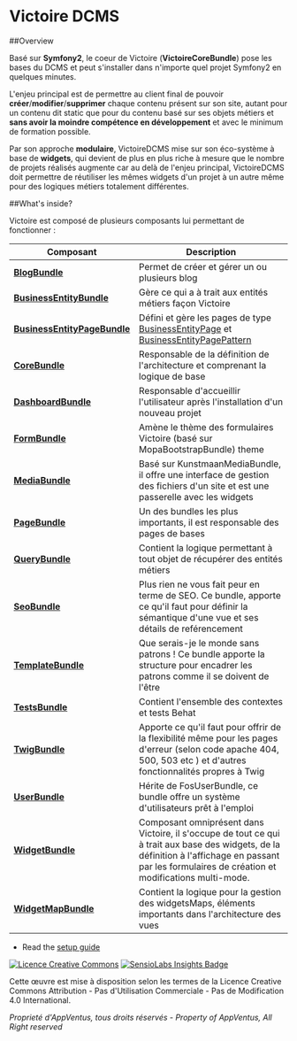 # Victoire DCMS

##Overview

Basé sur **Symfony2**, le coeur de Victoire (**VictoireCoreBundle**) pose les bases du DCMS et peut s'installer dans n'importe quel projet Symfony2 en quelques minutes.

L'enjeu principal est de permettre au client final de pouvoir **créer**/**modifier**/**supprimer** chaque contenu présent sur son site, autant pour un contenu dit static que pour du contenu basé sur ses objets métiers et **sans avoir la moindre compétence en développement** et avec le minimum de formation possible.

Par son approche **modulaire**, VictoireDCMS mise sur son éco-système à base de **widgets**, qui devient de plus en plus riche à mesure que le nombre de projets réalisés augmente car au delà de l'enjeu principal, VictoireDCMS doit permettre de réutiliser les mêmes widgets d'un projet à un autre même pour des logiques métiers totalement différentes.



##What's inside?

Victoire est composé de plusieurs composants lui permettant de fonctionner :

| Composant                         | Description |
| --                                | -- |
| [**BlogBundle**][2]               | Permet de créer et gérer un ou plusieurs blog |
| [**BusinessEntityBundle**][3]     | Gère ce qui a à trait aux entités métiers façon Victoire |
| [**BusinessEntityPageBundle**][4] | Défini et gère les pages de type [BusinessEntityPage][18] et [BusinessEntityPagePattern][19]  |
| [**CoreBundle**][1]               | Responsable de la définition de l'architecture et comprenant la logique de base |
| [**DashboardBundle**][5]          | Responsable d'accueillir l'utilisateur après l'installation d'un nouveau projet |
| [**FormBundle**][6]               | Amène le thème des formulaires Victoire (basé sur MopaBootstrapBundle) theme |
| [**MediaBundle**][7]              | Basé sur KunstmaanMediaBundle, il offre une interface de gestion des fichiers d'un site et est une passerelle avec les widgets |
| [**PageBundle**][8]               | Un des bundles les plus importants, il est responsable des pages de bases  |
| [**QueryBundle**][9]              | Contient la logique permettant à tout objet de récupérer des entités métiers |
| [**SeoBundle**][10]               | Plus rien ne vous fait peur en terme de SEO. Ce bundle, apporte ce qu'il faut pour définir la sémantique d'une vue et ses détails de reférencement |
| [**TemplateBundle**][11]          | Que serais-je le monde sans patrons ! Ce bundle apporte la structure pour encadrer les patrons comme il se doivent de l'être |
| [**TestsBundle**][12]             | Contient l'ensemble des contextes et tests Behat |
| [**TwigBundle**][13]              | Apporte ce qu'il faut pour offrir de la flexibilité même pour les pages d'erreur (selon code apache 404, 500, 503 etc ) et d'autres fonctionnalités propres à Twig |
| [**UserBundle**][14]              | Hérite de FosUserBundle, ce bundle offre un système d'utilisateurs prêt à l'emploi |
| [**WidgetBundle**][15]            | Composant omniprésent dans Victoire, il s'occupe de tout ce qui à trait aux base des widgets, de la définition à l'affichage en passant par les formulaires de création et modifications multi-mode. |
| [**WidgetMapBundle**][16]         | Contient la logique pour la gestion des widgetsMaps, éléments importants dans l'architecture des vues |


* Read the [setup guide](http://github.com/victoire/victoire//blob/master/setup.md)

[![Licence Creative Commons](http://i.creativecommons.org/l/by-nc-nd/4.0/88x31.png)](http://creativecommons.org/licenses/by-nc-nd/4.0/)
[![SensioLabs Insights Badge](https://insight.sensiolabs.com/projects/067bfdfc-d517-4537-8ce4-e8b5008bfff0/small.png)](https://insight.sensiolabs.com/projects/067bfdfc-d517-4537-8ce4-e8b5008bfff0)


Cette œuvre est mise à disposition selon les termes de la Licence Creative Commons Attribution - Pas d'Utilisation Commerciale - Pas de Modification 4.0 International.

*Proprieté d'AppVentus, tous droits réservés - Property of AppVentus, All Right reserved*


[1]:  http://github.com/victoire/victoire//blob/master/Bundle/CoreBundle/README.md
[2]:  http://github.com/victoire/victoire//blob/master/Bundle/BlogBundle/README.md
[3]:  http://github.com/victoire/victoire//blob/master/Bundle/BusinessEntityBundle/README.md
[4]:  http://github.com/victoire/victoire//blob/master/Bundle/BusinessEntityPageBundle/README.md
[5]:  http://github.com/victoire/victoire//blob/master/Bundle/DashboardBundle/README.md
[6]:  http://github.com/victoire/victoire//blob/master/Bundle/FormBundle/README.md
[7]:  http://github.com/victoire/victoire//blob/master/Bundle/MediaBundle/README.md
[8]:  http://github.com/victoire/victoire//blob/master/Bundle/PageBundle/README.md
[9]:  http://github.com/victoire/victoire//blob/master/Bundle/QueryBundle/README.md
[10]: http://github.com/victoire/victoire//blob/master/Bundle/SeoBundle/README.md
[11]: http://github.com/victoire/victoire//blob/master/Bundle/TemplateBundle/README.md
[12]: http://github.com/victoire/victoire//blob/master/Bundle/TestsBundle/README.md
[13]: http://github.com/victoire/victoire//blob/master/Bundle/TwigBundle/README.md
[14]: http://github.com/victoire/victoire//blob/master/Bundle/UserBundle/README.md
[15]: http://github.com/victoire/victoire//blob/master/Bundle/WidgetBundle/README.md
[16]: http://github.com/victoire/victoire//blob/master/Bundle/WidgetMapBundle/README.md
[18]: http://github.com/victoire/victoire//blob/master/Bundle/BusinessEntityPageBundle/Resources/doc/BusinessEntityPage.md
[19]: http://github.com/victoire/victoire//blob/master/Bundle/BusinessEntityPageBundle/Resources/doc/BusinessEntityPagePattern.md
